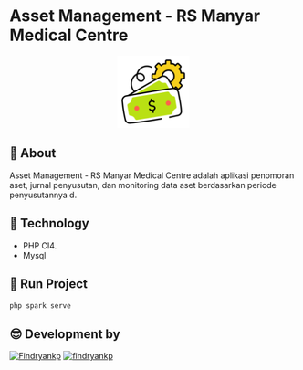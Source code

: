 # Asset Management - RS Manyar Medical Centre
<div align="center">
  <a href="./logo.png">
    <img src="./logo.png" alt="Logo" width="25%">
  </a>
</div>

## 💫 About
Asset Management - RS Manyar Medical Centre adalah aplikasi penomoran aset, jurnal penyusutan, dan monitoring data aset berdasarkan periode penyusutannya d.

## 🚀 Technology
* PHP CI4.
* Mysql

## 🎯 Run Project
```shell
php spark serve
```

## 😎 Development by
[![Findryankp](https://img.shields.io/badge/Findryankp-grey?style=for-the-badge&logo=github&logoColor=white)](https://github.com/Findryankp)
[![findryankp](https://img.shields.io/badge/findryankp-blue?style=for-the-badge&logo=linkedin&logoColor=white)](https://www.linkedin.com/in/Findryankp/)
